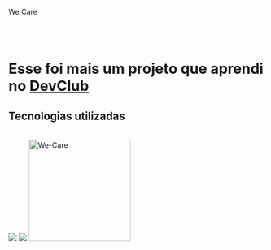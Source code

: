 <p>We Care</p>
<br>
<br>
<h1>Esse foi mais um projeto que aprendi no <a href="https://rodolfomori.com.br/devclub">DevClub</a></h1>

<h2>Tecnologias utilizadas</h2>
<br>
  <img src="https://img.shields.io/badge/HTML-239120?style=for-the-badge&logo=html5&logoColor=white">
  <img src="https://img.shields.io/badge/CSS-239120?&style=for-the-badge&logo=css3&logoColor=white">

<img src="https://github.com/AntonioLuiz-dev/Projeto-1/blob/master/img/mockup.jpg?raw=true" alt="We-Care" width="200px">
